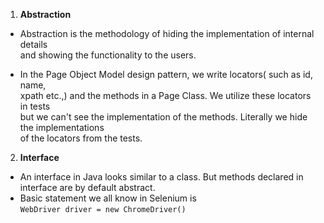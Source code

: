 1. **Abstraction**  
* Abstraction is the methodology of hiding the implementation of internal details   
and showing the functionality to the users.

* In the Page Object Model design pattern, we write locators( such as id, name,   
xpath etc.,) and the methods in a Page Class. We utilize these locators in tests   
but we can't see the implementation of the methods. Literally we hide the implementations   
of the locators from the tests.

2. **Interface**
* An interface in Java looks similar to a class. But methods declared in interface are by default abstract.
* Basic statement we all know in Selenium is  
`WebDriver driver = new ChromeDriver()`